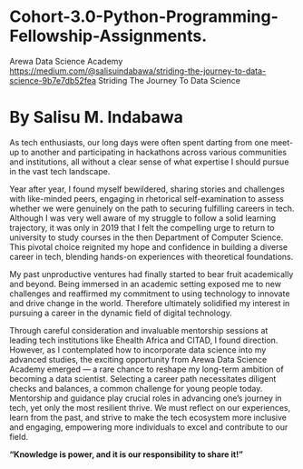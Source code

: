 # Cohort-3.0-Python-Programming-Fellowship-Assignments.
Arewa Data Science Academy
https://medium.com/@salisuindabawa/striding-the-journey-to-data-science-9b7e7db52fea
Striding The Journey To Data Science

# By Salisu M. Indabawa

As tech enthusiasts, our long days were often spent darting from one meet-up to another and participating in hackathons across various communities and institutions, all without a clear sense of what expertise I should pursue in the vast tech landscape.

Year after year, I found myself bewildered, sharing stories and challenges with like-minded peers, engaging in rhetorical self-examination to assess whether we were genuinely on the path to securing fulfilling careers in tech. Although I was very well aware of my struggle to follow a solid learning trajectory, it was only in 2019 that I felt the compelling urge to return to university to study courses in the then Department of Computer Science. This pivotal choice reignited my hope and confidence in building a diverse career in tech, blending hands-on experiences with theoretical foundations.

My past unproductive ventures had finally started to bear fruit academically and beyond. Being immersed in an academic setting exposed me to new challenges and reaffirmed my commitment to using technology to innovate and drive change in the world. Therefore ultimately solidified my interest in pursuing a career in the dynamic field of digital technology.

Through careful consideration and invaluable mentorship sessions at leading tech institutions like Ehealth Africa and CITAD, I found direction. However, as I contemplated how to incorporate data science into my advanced studies, the exciting opportunity from Arewa Data Science Academy emerged — a rare chance to reshape my long-term ambition of becoming a data scientist. Selecting a career path necessitates diligent checks and balances, a common challenge for young people today. Mentorship and guidance play crucial roles in advancing one’s journey in tech, yet only the most resilient thrive. We must reflect on our experiences, learn from the past, and strive to make the tech ecosystem more inclusive and engaging, empowering more individuals to excel and contribute to our field.

__“Knowledge is power, and it is our responsibility to share it!”__
